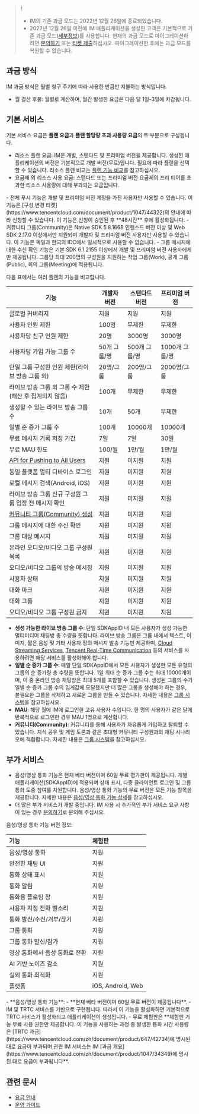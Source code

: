 > !
>- IM의 기존 과금 모드는 2022년 12월 26일에 종료되었습니다.
>- 2022년 12월 26일 이전에 IM 애플리케이션을 생성한 고객은 기본적으로 기존 과금 모드([세부정보](https://www.tencentcloud.com/document/product/1047/52474))를 사용합니다. 현재의 과금 모드로 마이그레이션하려면 [문의하기](https://www.tencentcloud.com/contact-us) 또는 [티켓 제출](https://console.tencentcloud.com/workorder)하십시오. 마이그레이션한 후에는 과금 모드를 복원할 수 없습니다.

## 과금 방식
IM 과금 방식은 월별 청구 주기에 따라 사용한 만큼만 지불하는 방식입니다.
- 월 결산 후불: 월별로 계산하며, 월간 발생한 요금은 다음 달 1일-3일에 차감됩니다.


## 기본 서비스
기본 서비스 요금은 **플랜 요금**과 **플랜 할당량 초과 사용량 요금**의 두 부분으로 구성됩니다.
- 리소스 플랜 요금: IM은 개발, 스탠다드 및 프리미엄 버전을 제공합니다. 생성된 애플리케이션의 버전은 기본적으로 개발 버전(무료)입니다. 필요에 따라 플랜을 선택할 수 있습니다. 리소스 플랜 비교는 [플랜 기능 비교](#tc)를 참고하십시오.
- 요금제 외 리소스 사용 요금: 스탠다드 또는 프리미엄 버전 요금제의 프리 티어를 초과한 리소스 사용량에 대해 부과되는 요금입니다.


<dx-alert infotype="explain" title="설명:">
- 전체 푸시 기능은 개발 및 프리미엄 버전 계정을 가진 사용자만 사용할 수 있습니다. 이 기능은 [구성 변경 티켓](https://www.tencentcloud.com/document/product/1047/44322)의 안내에 따라 신청할 수 있습니다. 이 기능은 신청이 승인된 후 **48시간** 후에 활성화됩니다.
- 커뮤니티 그룹(Community)은 Native SDK 5.8.1668 인핸스드 버전 이상 및 Web SDK 2.17.0 이상에서만 지원되며 개발자 및 프리미엄 버전 사용자만 사용할 수 있습니다. 이 기능은 독일과 한국의 IDC에서 일시적으로 사용할 수 없습니다.
- 그룹 메시지에 대한 수신 확인 기능은 기본 SDK 6.1.2155 이상에서 개발 및 프리미엄 버전 사용자에게만 제공됩니다. 그룹당 최대 200명의 구성원을 지원하는 작업 그룹(Work), 공개 그룹(Public), 회의 그룹(Meeting)에 적용됩니다.
</dx-alert>

[](id:tc)
다음 표에서는 여러 플랜의 기능을 비교합니다.

| 기능       | 개발자 버전      | 스탠다드 버전    | 프리미엄 버전           |
| ----------------- |---------- |----------------- | ------------------- |
| 글로벌 커버리지     | 지원        | 지원           | 지원                    |
| 사용자 인원 제한      | 100명       | 무제한                | 무제한                                 |
| 사용자당 친구 인원 제한  | 20명   | 3000명          | 3000명            |
| 사용자당 가입 가능 그룹 수  | 50개 그룹/명   | 500개 그룹/명                | 1000개 그룹/명            |
| 단일 그룹 구성원 인원 제한(라이브 방송 그룹 외) | 20명/그룹  | 200명/그룹  |  2000명/그룹      |
|  라이브 방송 그룹 외 그룹 수 제한(해산 후 집계되지 않음)      | 100개       | 무제한                | 무제한                                 |
| 생성할 수 있는 라이브 방송 그룹 수    | 10개        | 50개          | 무제한             |
| 일별 순 증가 그룹 수 | 100개  | 10000개 | 10000개    |
| 무료 메시지 기록 저장 기간    | 7일         | 7일             | 30일          |
| 무료 MAU 한도  | 100/월         | 1만/월       | 1만/월           |
| [API for Pushing to All Users](https://intl.cloud.tencent.com/document/product/1047/37165) | 지원 | 미지원 |지원 |
| 동일 플랫폼 멀티 디바이스 로그인 | 지원 | 미지원 |지원 |
| 로컬 메시지 검색(Android, iOS) | 지원 | 미지원 |지원 |
| 라이브 방송 그룹 신규 구성원 그룹 입장 전 메시지 확인  | 지원 | 미지원 |지원 |
| [커뮤니티 그룹(Community) 생성](https://intl.cloud.tencent.com/document/product/1047/33529)   | 지원 | 미지원 | 지원 |
| 그룹 메시지에 대한 수신 확인 | 지원 | 미지원 | 지원 |
|그룹 대상 메시지 | 지원 | 미지원| 지원|
| 온라인 오디오/비디오 그룹 구성원 목록 | 지원 | 미지원 | 지원 |
| 오디오/비디오 그룹의 방송 메시징   | 지원 | 미지원| 지원 |
| 사용자 상태      | 지원 | 미지원 | 지원 |
| 대화 마크 | 지원 | 미지원 | 지원 |
| 대화 그룹 | 지원 | 미지원 | 지원 |
|오디오/비디오 그룹 구성원 금지 | 지원 |미지원 | 지원 |



- **생성 가능한 라이브 방송 그룹 수**: 단일 SDKAppID 내 모든 사용자가 생성 가능한 멀티미디어 채팅방 총 수량을 뜻합니다. 라이브 방송 그룹은 그룹 내에서 텍스트, 이미지, 짧은 음성 및 기타 사용자 정의 메시지 발송 기능만 제공하며, [Cloud Streaming Services](https://intl.cloud.tencent.com/document/product/267), [Tencent Real-Time Communication](https://intl.cloud.tencent.com/document/product/647) 등의 서비스를 사용하려면 해당 서비스를 활성화해야 합니다.
- **일별 순 증가 그룹 수**: 매일 단일 SDKAppID에서 모든 사용자가 생성한 모든 유형의 그룹의 순 증가량 총 수량을 뜻합니다. 1일 최대 순 증가 그룹 수는 최대 10000개이며, 이 중 온라인 방송 채팅방은 최대 5개를 포함할 수 있습니다. 생성된 그룹의 수가 일별 순 증가 그룹 수의 임계값에 도달했지만 더 많은 그룹을 생성해야 하는 경우, 불필요한 그룹을 삭제하고 새로운 그룹을 만들 수 있습니다. 자세한 내용은 [그룹 시스템](https://intl.cloud.tencent.com/document/product/1047/33529)을 참고하십시오.
- **MAU**: 해당 월에 IM에 로그인한 고유 사용자 수입니다. 한 명의 사용자가 같은 달에 반복적으로 로그인한 경우 MAU 1명으로 계산합니다.
- **커뮤니티(Community)**: 커뮤니티를 통해 사용자가 자유롭게 가입하고 탈퇴할 수 있습니다. 지식 공유 및 게임 토론과 같은 초대형 커뮤니티 구성원과의 채팅 시나리오에 적합합니다. 자세한 내용은 [그룹 시스템](https://intl.cloud.tencent.com/document/product/1047/33529)을 참고하십시오.


## 부가 서비스
- 음성/영상 통화 기능은 현재 베타 버전이며 60일 무료 평가판이 제공됩니다. 개별 애플리케이션(SDKAppID)에 적용되며 상태 표시, 다중 클라이언트 로그인 및 그룹 통화 도중 참여를 지원합니다. 음성/영상 통화 기능의 무료 버전은 모든 기능 항목을 제공합니다. 자세한 내용은 [음성/영상 통화 기능 상세](#trtc)를 참고하십시오.
- 더 많은 부가 서비스가 개발 중입니다. IM 사용 시 추가적인 부가 서비스 요구 사항이 있는 경우 [문의하기](https://www.tencentcloud.com/document/product/1047/41676)로 문의해 주십시오.


[](id:trtc)음성/영상 통화 기능 버전 정보:

| 기능                  | 체험판            |
| :---------------------- | :---------------- |
| 음성/영상 통화          | 지원              |
| 완전한 채팅 UI         | 지원              |
| 통화 상태 표시            | 지원              |
| 통화 알림            | 지원              |
| 통화용 플로팅 창              | 지원              |
| 사용자 지정 전화 벨소리          | 지원              |
| 통화 발신/수신/거부/끊기 | 지원              |
| 그룹 통화                | 지원              |
| 그룹 통화 발신/참가   | 지원              |
| 영상 통화에서 음성 통화로 전환    | 지원              |
| AI 기반 노이즈 감소                 | 지원              |
| 실외 통화 최적화        | 지원              |
| 플랫폼                | iOS, Android, Web |

<dx-alert infotype="explain" title="설명:">
- **음성/영상 통화 기능**:
  - **현재 베타 버전이며 60일 무료 버전이 제공됩니다**.
  - IM 및 TRTC 서비스를 기반으로 구현됩니다. 따라서 이 기능을 활성화하면 기본적으로 TRTC 서비스가 활성화되고 애플리케이션이 생성됩니다.
  - 무료 체험판은 **체험판 기능 무료 사용 권한만 제공합니다. 이 기능을 사용하는 과정 중 발생한 통화 시간 사용량은 [TRTC 과금](https://www.tencentcloud.com/zh/document/product/647/42734)에 명시된 대로 요금이 부과되며 관련 IM 서비스는 IM [과금 개요](https://www.tencentcloud.com/zh/document/product/1047/34349)에 명시된 대로 요금이 부과됩니다**.
    </dx-alert>

## 관련 문서
- [요금 안내](https://intl.cloud.tencent.com/document/product/1047/34350)
- [운영 가이드](https://www.tencentcloud.com/document/product/1047/36021)					